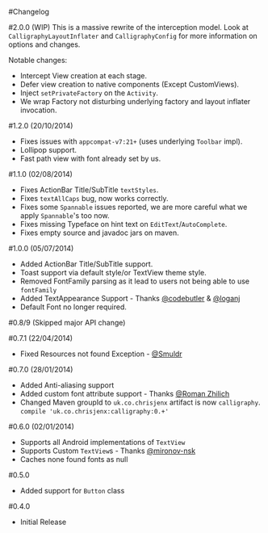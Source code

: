 #Changelog

#2.0.0 (WIP)
This is a massive rewrite of the interception model. Look at `CalligraphyLayoutInflater` and
`CalligraphyConfig` for more information on options and changes.

Notable changes:
- Intercept View creation at each stage.
- Defer view creation to native components (Except CustomViews).
- Inject `setPrivateFactory` on the `Activity`.
- We wrap Factory not disturbing underlying factory and layout inflater invocation.


#1.2.0 (20/10/2014)
- Fixes issues with `appcompat-v7:21+` (uses underlying `Toolbar` impl).
- Lollipop support.
- Fast path view with font already set by us.

#1.1.0 (02/08/2014)
- Fixes ActionBar Title/SubTitle `textStyles`.
- Fixes `textAllCaps` bug, now works correctly.
- Fixes some `Spannable` issues reported, we are more careful what we apply `Spannable`'s too now.
- Fixes missing Typeface on hint text on `EditText`/`AutoComplete`.
- Fixes empty source and javadoc jars on maven.

#1.0.0 (05/07/2014)
- Added ActionBar Title/SubTitle support.
- Toast support via default style/or TextView theme style.
- Removed FontFamily parsing as it lead to users not being able to use `fontFamily`
- Added TextAppearance Support - Thanks [@codebutler](https://github.com/codebutler) & [@loganj](https://github.com/loganj)
- Default Font no longer required.

#0.8/9 (Skipped major API change)

#0.7.1 (22/04/2014)
- Fixed Resources not found Exception - [@Smuldr](https://github.com/Smuldr)

#0.7.0 (28/01/2014)
- Added Anti-aliasing support
- Added custom font attribute support - Thanks [@Roman Zhilich](https://github.com/RomanZhilich)
- Changed Maven groupId to `uk.co.chrisjenx` artifact is now `calligraphy`. `compile 'uk.co.chrisjenx:calligraphy:0.+'`

#0.6.0 (02/01/2014)
- Supports all Android implementations of `TextView`
- Supports Custom `TextView`s - Thanks [@mironov-nsk](https://github.com/mironov-nsk)
- Caches none found fonts as null

#0.5.0
- Added support for `Button` class

#0.4.0
- Initial Release
